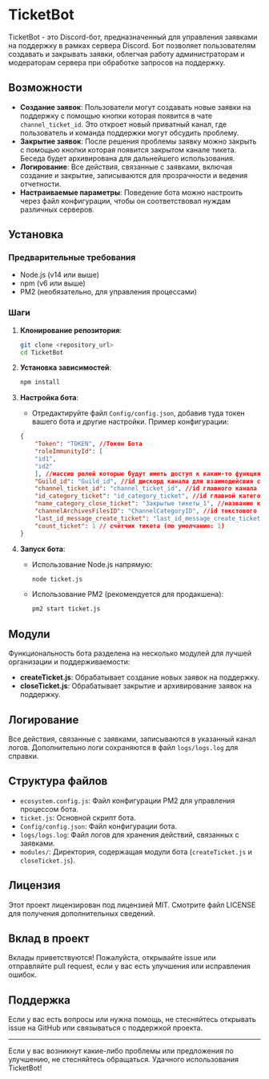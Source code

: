 # TicketBot

TicketBot - это Discord-бот, предназначенный для управления заявками на поддержку в рамках сервера Discord. Бот позволяет пользователям создавать и закрывать заявки, облегчая работу администраторам и модераторам сервера при обработке запросов на поддержку.

## Возможности

- **Создание заявок**: Пользователи могут создавать новые заявки на поддержку с помощью кнопки которая появится в чате `channel_ticket_id`. Это откроет новый приватный канал, где пользователь и команда поддержки могут обсудить проблему.
- **Закрытие заявок**: После решения проблемы заявку можно закрыть с помощью кнопки которая появится закрытом канале тикета. Беседа будет архивирована для дальнейшего использования.
- **Логирование**: Все действия, связанные с заявками, включая создание и закрытие, записываются для прозрачности и ведения отчетности.
- **Настраиваемые параметры**: Поведение бота можно настроить через файл конфигурации, чтобы он соответствовал нуждам различных серверов.

## Установка

### Предварительные требования

- Node.js (v14 или выше)
- npm (v6 или выше)
- PM2 (необязательно, для управления процессами)

### Шаги

1. **Клонирование репозитория**:
    ```sh
    git clone <repository_url>
    cd TicketBot
    ```

2. **Установка зависимостей**:
    ```sh
    npm install
    ```

3. **Настройка бота**:
    - Отредактируйте файл `Config/config.json`, добавив туда токен вашего бота и другие настройки. Пример конфигурации:

    ```json
    {
        "Token": "TOKEN", //Токен Бота
        "roleImmunityId": [
        "id1",
        "id2"
        ], //массив ролей которые будут иметь доступ к каким-то функциям
        "Guild_id": "Guild_id", //id дискорд канала для взаимодейсвия с каналом дискорда
        "channel_ticket_id": "channel_ticket_id", //id главного канала для тикета в нём находит кнопки создание тикетов
        "id_category_ticket": "id_category_ticket", //id главной категории тикетов, туда отправляются созданные тикеты
        "name_category_close_ticket": "Закрытые тикеты_1", //название категории для закрытие тикетов по нему бот ищет куда добавлять закрытые тикеты (добавляется автоматически после переполнения главной категории по тикетам (менять не нужно) )
        "channelArchivesFilesID": "ChannelCategoryID", //id текстового архива тикетов, туда отправляются тикеты которые архивировались в html файл
        "last_id_message_create_ticket": "last_id_message_create_ticket", //id последнего сообщение по соданию тикета
        "count_ticket": 1 // счётчик тикета (по умолчанию: 1)
    }
    ```

4. **Запуск бота**:
    - Использование Node.js напрямую:
        ```sh
        node ticket.js
        ```
    - Использование PM2 (рекомендуется для продакшена):
        ```sh
        pm2 start ticket.js
        ```

## Модули

Функциональность бота разделена на несколько модулей для лучшей организации и поддерживаемости:

- **createTicket.js**: Обрабатывает создание новых заявок на поддержку.
- **closeTicket.js**: Обрабатывает закрытие и архивирование заявок на поддержку.

## Логирование

Все действия, связанные с заявками, записываются в указанный канал логов. Дополнительно логи сохраняются в файл `logs/logs.log` для справки.

## Структура файлов

- `ecosystem.config.js`: Файл конфигурации PM2 для управления процессом бота.
- `ticket.js`: Основной скрипт бота.
- `Config/config.json`: Файл конфигурации бота.
- `logs/logs.log`: Файл логов для хранения действий, связанных с заявками.
- `modules/`: Директория, содержащая модули бота (`createTicket.js` и `closeTicket.js`).

## Лицензия

Этот проект лицензирован под лицензией MIT. Смотрите файл LICENSE для получения дополнительных сведений.

## Вклад в проект

Вклады приветствуются! Пожалуйста, открывайте issue или отправляйте pull request, если у вас есть улучшения или исправления ошибок.

## Поддержка

Если у вас есть вопросы или нужна помощь, не стесняйтесь открывать issue на GitHub или связываться с поддержкой проекта.

---

Если у вас возникнут какие-либо проблемы или предложения по улучшению, не стесняйтесь обращаться. Удачного использования TicketBot!

